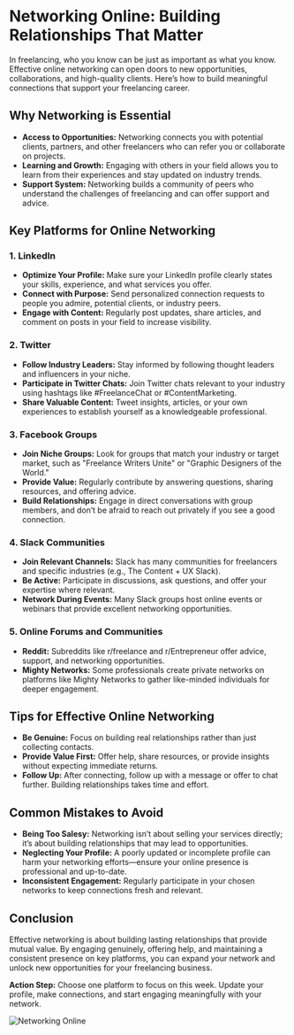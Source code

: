 # Networking Online: Building Relationships That Matter

In freelancing, who you know can be just as important as what you know. Effective online networking can open doors to new opportunities, collaborations, and high-quality clients. Here’s how to build meaningful connections that support your freelancing career.

## Why Networking is Essential

- **Access to Opportunities:** Networking connects you with potential clients, partners, and other freelancers who can refer you or collaborate on projects.
- **Learning and Growth:** Engaging with others in your field allows you to learn from their experiences and stay updated on industry trends.
- **Support System:** Networking builds a community of peers who understand the challenges of freelancing and can offer support and advice.

## Key Platforms for Online Networking

### 1. **LinkedIn**

- **Optimize Your Profile:** Make sure your LinkedIn profile clearly states your skills, experience, and what services you offer.
- **Connect with Purpose:** Send personalized connection requests to people you admire, potential clients, or industry peers.
- **Engage with Content:** Regularly post updates, share articles, and comment on posts in your field to increase visibility.

### 2. **Twitter**

- **Follow Industry Leaders:** Stay informed by following thought leaders and influencers in your niche.
- **Participate in Twitter Chats:** Join Twitter chats relevant to your industry using hashtags like #FreelanceChat or #ContentMarketing.
- **Share Valuable Content:** Tweet insights, articles, or your own experiences to establish yourself as a knowledgeable professional.

### 3. **Facebook Groups**

- **Join Niche Groups:** Look for groups that match your industry or target market, such as "Freelance Writers Unite" or "Graphic Designers of the World."
- **Provide Value:** Regularly contribute by answering questions, sharing resources, and offering advice.
- **Build Relationships:** Engage in direct conversations with group members, and don’t be afraid to reach out privately if you see a good connection.

### 4. **Slack Communities**

- **Join Relevant Channels:** Slack has many communities for freelancers and specific industries (e.g., The Content + UX Slack).
- **Be Active:** Participate in discussions, ask questions, and offer your expertise where relevant.
- **Network During Events:** Many Slack groups host online events or webinars that provide excellent networking opportunities.

### 5. **Online Forums and Communities**

- **Reddit:** Subreddits like r/freelance and r/Entrepreneur offer advice, support, and networking opportunities.
- **Mighty Networks:** Some professionals create private networks on platforms like Mighty Networks to gather like-minded individuals for deeper engagement.

## Tips for Effective Online Networking

- **Be Genuine:** Focus on building real relationships rather than just collecting contacts.
- **Provide Value First:** Offer help, share resources, or provide insights without expecting immediate returns.
- **Follow Up:** After connecting, follow up with a message or offer to chat further. Building relationships takes time and effort.

## Common Mistakes to Avoid

- **Being Too Salesy:** Networking isn’t about selling your services directly; it’s about building relationships that may lead to opportunities.
- **Neglecting Your Profile:** A poorly updated or incomplete profile can harm your networking efforts—ensure your online presence is professional and up-to-date.
- **Inconsistent Engagement:** Regularly participate in your chosen networks to keep connections fresh and relevant.

## Conclusion

Effective networking is about building lasting relationships that provide mutual value. By engaging genuinely, offering help, and maintaining a consistent presence on key platforms, you can expand your network and unlock new opportunities for your freelancing business.

**Action Step:** Choose one platform to focus on this week. Update your profile, make connections, and start engaging meaningfully with your network.

![Networking Online](./images/networking-online.png)
